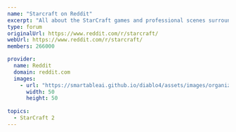 ```yaml
---
name: "Starcraft on Reddit"
excerpt: "All about the StarCraft games and professional scenes surrounding them. Please read the rules before submitting content."
type: forum
originalUrl: https://www.reddit.com/r/starcraft/
webUrl: https://www.reddit.com/r/starcraft/
members: 266000

provider:
  name: Reddit
  domain: reddit.com
  images:
    - url: "https://smartableai.github.io/diablo4/assets/images/organizations/reddit.com-50x50.jpg"
      width: 50
      height: 50
      
topics:
  - StarCraft 2
---
```

